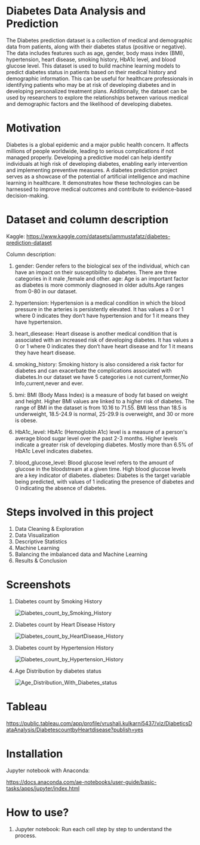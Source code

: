 # Diabetes Data Analysis and Prediction

The Diabetes prediction dataset is a collection of medical and demographic data from patients, along with their diabetes status (positive or negative). The data includes features such as age, gender, body mass index (BMI), hypertension, heart disease, smoking history, HbA1c level, and blood glucose level. This dataset is used to build machine learning models to predict diabetes status in patients based on their medical history and demographic information. This can be useful for healthcare professionals in identifying patients who may be at risk of developing diabetes and in developing personalized treatment plans. Additionally, the dataset can be used by researchers to explore the relationships between various medical and demographic factors and the likelihood of developing diabetes.

# Motivation

Diabetes is a global epidemic and a major public health concern. It affects millions of people worldwide, leading to serious complications if not managed properly. Developing a predictive model can help identify individuals at high risk of developing diabetes, enabling early intervention and implementing preventive measures.
A diabetes prediction project serves as a showcase of the potential of artificial intelligence and machine learning in healthcare. It demonstrates how these technologies can be harnessed to improve medical outcomes and contribute to evidence-based decision-making.

# Dataset and column description

Kaggle: https://www.kaggle.com/datasets/iammustafatz/diabetes-prediction-dataset

Column description:

1. gender: Gender refers to the biological sex of the individual, which can have an impact on their susceptibility to diabetes. There are three categories in it male ,female and other.
age: Age is an important factor as diabetes is more commonly diagnosed in older adults.Age ranges from 0-80 in our dataset.

2. hypertension: Hypertension is a medical condition in which the blood pressure in the arteries is persistently elevated. It has values a 0 or 1 where 0 indicates they don’t have hypertension and for 1 it means they have hypertension.
   
3. heart_diesease: Heart disease is another medical condition that is associated with an increased risk of developing diabetes. It has values a 0 or 1 where 0 indicates they don’t have heart disease and for 1 it means they have heart disease.
   
4. smoking_history: Smoking history is also considered a risk factor for diabetes and can exacerbate the complications associated with diabetes.In our dataset we have 5 categories i.e not current,former,No Info,current,never and ever.
   
5. bmi: BMI (Body Mass Index) is a measure of body fat based on weight and height. Higher BMI values are linked to a higher risk of diabetes. The range of BMI in the dataset is from 10.16 to 71.55. BMI less than 18.5 is underweight, 18.5-24.9 is normal, 25-29.9 is overweight, and 30 or more is obese.
   
6. HbA1c_level: HbA1c (Hemoglobin A1c) level is a measure of a person's average blood sugar level over the past 2-3 months. Higher levels indicate a greater risk of developing diabetes. Mostly more than 6.5% of HbA1c Level indicates diabetes.
   
7. blood_glucose_level: Blood glucose level refers to the amount of glucose in the bloodstream at a given time. High blood glucose levels are a key indicator of diabetes.
diabetes: Diabetes is the target variable being predicted, with values of 1 indicating the presence of diabetes and 0 indicating the absence of diabetes.

# Steps involved in this project

1. Data Cleaning & Exploration
2. Data Visualization
3. Descriptive Statistics
4. Machine Learning
5. Balancing the imbalanced data and Machine Learning
6. Results & Conclusion

# Screenshots

1. Diabetes count by Smoking History
   
   ![Diabetes_count_by_Smoking_History](https://github.com/vrushali92/Diabetes-Data-Analysis-and-Prediction/assets/28844399/525b3089-2016-44a6-862b-71c34f37c73a)

2. Diabetes count by Heart Disease History

   ![Diabetes_count_by_HeartDisease_History](https://github.com/vrushali92/Diabetes-Data-Analysis-and-Prediction/assets/28844399/12e10f60-708f-4fd9-88e6-35d81d82eb43)

3. Diabetes count by Hypertension History
   
   ![Diabetes_count_by_Hypertension_History](https://github.com/vrushali92/Diabetes-Data-Analysis-and-Prediction/assets/28844399/f3ece657-d8af-44b1-8499-f955b52a740c)

4. Age Distribution by diabetes status
   
   ![Age_Distribution_With_Diabetes_status](https://github.com/vrushali92/Diabetes-Data-Analysis-and-Prediction/assets/28844399/64557333-459b-4611-b7e5-aa058b6ab2e2)

# Tableau

https://public.tableau.com/app/profile/vrushali.kulkarni5437/viz/DiabeticsDataAnalysis/DiabetescountbyHeartdisease?publish=yes
   
# Installation

Jupyter notebook with Anaconda: 

https://docs.anaconda.com/ae-notebooks/user-guide/basic-tasks/apps/jupyter/index.html

# How to use?

1. Jupyter notebook: Run each cell step by step to understand the process.

